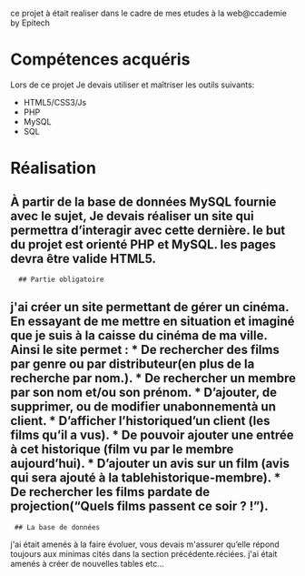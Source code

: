 ce projet à était realiser dans le cadre de mes etudes à la web@ccademie by Epitech
# Compétences acquéris
Lors de ce projet Je devais utiliser et maîtriser les outils suivants:
  * HTML5/CSS3/Js
  * PHP
  * MySQL
  * SQL
  
# Réalisation

À partir de la base de données MySQL fournie avec le sujet, Je devais  réaliser un site qui permettra d’interagir avec cette dernière. le but du projet est orienté PHP et MySQL. les pages devra être valide HTML5.
----------------
      ## Partie obligatoire
j'ai créer un site permettant de gérer un cinéma. En essayant de me mettre en situation et imaginé  que je suis à la caisse du cinéma de ma ville. Ainsi le site  permet :
    * De rechercher des films par genre ou par distributeur(en plus de la recherche par nom.).
    * De rechercher un membre par son nom et/ou son prénom.
    * D’ajouter, de supprimer, ou de modifier unabonnementà un client.
    * D’afficher l’historiqued’un client (les films qu’il a vus).
    * De pouvoir ajouter une entrée à cet historique (film vu par le membre aujourd’hui).
    * D’ajouter un avis sur un film (avis qui sera ajouté à la tablehistorique-membre).
    * De rechercher les films pardate de projection(“Quels films passent ce soir ? !”).
----------------
     ## La base de données
j'ai était amenés à la faire évoluer, vous devais m'assurer qu’elle répond toujours aux minimas cités dans la section précédente.réciées. j'ai était  amenés à créer de nouvelles tables etc...
